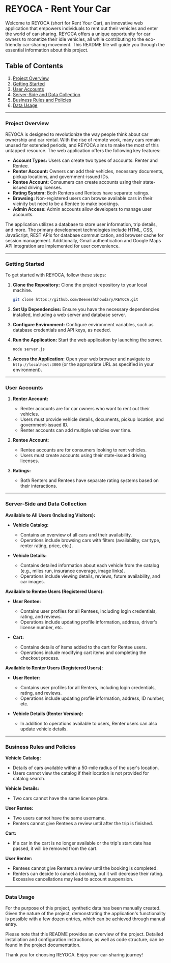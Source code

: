 # REYOCA - Rent Your Car

Welcome to REYOCA (short for Rent Your Car), an innovative web application that empowers individuals to rent out their vehicles and enter the world of car-sharing. REYOCA offers a unique opportunity for car owners to monetize their idle vehicles, all while contributing to the eco-friendly car-sharing movement. This README file will guide you through the essential information about this project.

## Table of Contents

1. [Project Overview](#project-overview)
2. [Getting Started](#getting-started)
3. [User Accounts](#user-accounts)
4. [Server-Side and Data Collection](#server-side-and-data-collection)
5. [Business Rules and Policies](#business-rules-and-policies)
6. [Data Usage](#data-usage)

---

### Project Overview

REYOCA is designed to revolutionize the way people think about car ownership and car rental. With the rise of remote work, many cars remain unused for extended periods, and REYOCA aims to make the most of this untapped resource. The web application offers the following key features:

- **Account Types:** Users can create two types of accounts: Renter and Rentee.
- **Renter Account:** Owners can add their vehicles, necessary documents, pickup locations, and government-issued IDs.
- **Rentee Account:** Consumers can create accounts using their state-issued driving licenses.
- **Rating System:** Both Renters and Rentees have separate ratings.
- **Browsing:** Non-registered users can browse available cars in their vicinity but need to be a Rentee to make bookings.
- **Admin Access:** Admin accounts allow developers to manage user accounts.

The application utilizes a database to store user information, trip details, and more. The primary development technologies include HTML, CSS, JavaScript, REST APIs for database communication, and browser cache for session management. Additionally, Gmail authentication and Google Maps API integration are implemented for user convenience.

---

### Getting Started

To get started with REYOCA, follow these steps:

1. **Clone the Repository:** Clone the project repository to your local machine.

   ```bash
   git clone https://github.com/DeeveshChowdary/REYOCA.git
   ```

2. **Set Up Dependencies:** Ensure you have the necessary dependencies installed, including a web server and database server.

3. **Configure Environment:** Configure environment variables, such as database credentials and API keys, as needed.

4. **Run the Application:** Start the web application by launching the server.

   ```bash
   node server.js
   ```

5. **Access the Application:** Open your web browser and navigate to `http://localhost:3000` (or the appropriate URL as specified in your environment).

---

### User Accounts

1. **Renter Account:**
   - Renter accounts are for car owners who want to rent out their vehicles.
   - Users must provide vehicle details, documents, pickup location, and government-issued ID.
   - Renter accounts can add multiple vehicles over time.

2. **Rentee Account:**
   - Rentee accounts are for consumers looking to rent vehicles.
   - Users must create accounts using their state-issued driving licenses.

3. **Ratings:**
   - Both Renters and Rentees have separate rating systems based on their interactions.

---

### Server-Side and Data Collection

**Available to All Users (Including Visitors):**

- **Vehicle Catalog:**
  - Contains an overview of all cars and their availability.
  - Operations include browsing cars with filters (availability, car type, renter rating, price, etc.).

- **Vehicle Details:**
  - Contains detailed information about each vehicle from the catalog (e.g., miles run, insurance coverage, image links).
  - Operations include viewing details, reviews, future availability, and car images.

**Available to Rentee Users (Registered Users):**

- **User Rentee:**
  - Contains user profiles for all Rentees, including login credentials, rating, and reviews.
  - Operations include updating profile information, address, driver's license number, etc.

- **Cart:**
  - Contains details of items added to the cart for Rentee users.
  - Operations include modifying cart items and completing the checkout process.

**Available to Renter Users (Registered Users):**

- **User Renter:**
  - Contains user profiles for all Renters, including login credentials, rating, and reviews.
  - Operations include updating profile information, address, ID number, etc.

- **Vehicle Details (Renter Version):**
  - In addition to operations available to users, Renter users can also update vehicle details.

---

### Business Rules and Policies

**Vehicle Catalog:**
- Details of cars available within a 50-mile radius of the user's location.
- Users cannot view the catalog if their location is not provided for catalog search.

**Vehicle Details:**
- Two cars cannot have the same license plate.

**User Rentee:**
- Two users cannot have the same username.
- Renters cannot give Rentees a review until after the trip is finished.

**Cart:**
- If a car in the cart is no longer available or the trip's start date has passed, it will be removed from the cart.

**User Renter:**
- Rentees cannot give Renters a review until the booking is completed.
- Renters can decide to cancel a booking, but it will decrease their rating. Excessive cancellations may lead to account suspension.

---

### Data Usage

For the purpose of this project, synthetic data has been manually created. Given the nature of the project, demonstrating the application's functionality is possible with a few dozen entries, which can be achieved through manual entry.

Please note that this README provides an overview of the project. Detailed installation and configuration instructions, as well as code structure, can be found in the project documentation.

Thank you for choosing REYOCA. Enjoy your car-sharing journey!
